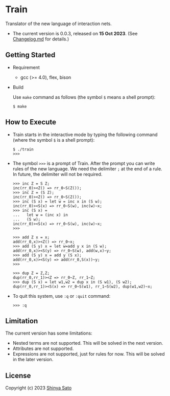 # Train

Translator of the new language of interaction nets. 

- The current version is 0.0.3, released on **15 Oct 2023**. (See [Changelog.md](https://github.com/sintan310/train/blob/main/Changelog.md) for details.)



## Getting Started

* Requirement 
  - gcc (>= 4.0), flex, bison

* Build 
  
  Use `make` command as follows (the symbol `$` means a shell prompt):
  
  ```
  $ make
  ```



## How to Execute

* Train starts in the interactive mode by typing the following command (where the symbol `$` is a shell prompt):
	
	```
	$ ./train
	>>> 
	```


* The symbol `>>>` is a prompt of Train. After the prompt you can write rules of the new language. We need the delimiter `;` at the end of a rule. In future, the delimiter will not be required.

  ```
  >>> inc Z = S Z;
  inc(rr_0)><Z() => rr_0~S(Z());
  >>> inc Z = (S Z);
  inc(rr_0)><Z() => rr_0~S(Z());
  >>> inc (S x) = let w = inc x in (S w);
  inc(rr_0)><S(x) => rr_0~S(w), inc(w)~x;
  >>> inc (S x) =
  ...   let w = (inc x) in
  ...   (S w);
  inc(rr_0)><S(x) => rr_0~S(w), inc(w)~x;
  >>>
  ```
  

  ```
  >>> add Z x = x;
  add(rr_0,x)><Z() => rr_0~x;
  >>> add (S y) x = let w=add y x in (S w);
  add(rr_0,x)><S(y) => rr_0~S(w), add(w,x)~y;
  >>> add (S y) x = add y (S x);
  add(rr_0,x)><S(y) => add(rr_0,S(x))~y;
  >>>
  ```
  ```
  >>> dup Z = Z,Z;
  dup(rr_0,rr_1)><Z => rr_0~Z, rr_1~Z;
  >>> dup (S x) = let w1,w2 = dup x in (S w1), (S w2);
  dup(rr_0,rr_1)><S(x) => rr_0~S(w1), rr_1~S(w2), dup(w1,w2)~x;
  ```
* To quit this system, use `:q` or  `:quit` command:

  ```
  >>> :q
  ```



## Limitation

The current version has some limitations:

- Nested terms are not supported. This will be solved in the next version.
- Attributes are not supported.
- Expressions are not supported, just for rules for now. This will be solved in the later version.



## License

Copyright (c) 2023 [Shinya Sato](http://satolab.com/) 
